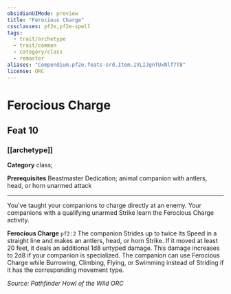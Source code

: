 ```yaml
---
obsidianUIMode: preview
title: "Ferocious Charge"
cssclasses: pf2e,pf2e-spell
tags:
  - trait/archetype
  - trait/common
  - category/class
  - remaster
aliases: "Compendium.pf2e.feats-srd.Item.1VLIJgnTUxNlf7T8"
license: ORC
---
```

# Ferocious Charge
## Feat 10
### [[archetype]]

**Category** class; 



**Prerequisites** Beastmaster Dedication; animal companion with antlers, head, or horn unarmed attack
* * *
You've taught your companions to charge directly at an enemy. Your companions with a qualifying unarmed Strike learn the Ferocious Charge activity.

**Ferocious Charge** `pf2:2` The companion Strides up to twice its Speed in a straight line and makes an antlers, head, or horn Strike. If it moved at least 20 feet, it deals an additional 1d8 untyped damage. This damage increases to 2d8 if your companion is specialized. The companion can use Ferocious Charge while Burrowing, Climbing, Flying, or Swimming instead of Striding if it has the corresponding movement type.

*Source: Pathfinder Howl of the Wild*
*ORC*